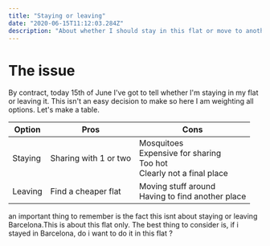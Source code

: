 ```yaml
---
title: "Staying or leaving"
date: "2020-06-15T11:12:03.284Z"
description: "About whether I should stay in this flat or move to another"
---
```


# The issue

By contract, today 15th of June I've got to tell whether I'm staying in my flat or leaving it. This isn't an easy decision to make so here I am weighting all options. Let's make a table. 

Option|Pros|Cons
---|---|---
Staying| Sharing with 1 or two<br>| Mosquitoes<br>Expensive for sharing<br>Too hot<br>Clearly not a final place
Leaving|Find a cheaper flat|Moving stuff around<br>Having to find another place

an important thing to remember is the fact this isnt about staying or leaving Barcelona.This is about this flat only. The best thing to consider is, if i stayed in Barcelona, do i want to do it in this flat ?
